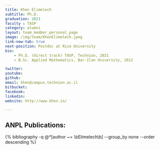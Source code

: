```yaml
---
title: Khen Elimelech
subtitle: Ph.D. 
graduation: 2021
faculty : TASP
category: alumni
layout: team_member_personal_page
image: /img/team/KhenElimelech.jpeg
link-new-tab: true
next-position: Postdoc at Rice University
bio:
    - Ph.D. (direct track) TASP, Technion, 2021
    - B.Sc. Applied Mathematics, Bar-Ilan University, 2012

twitter: 
youtube: 
github: 
email: khen@campus.technion.ac.il
bitbucket: 
facebook: 
linkedin: 
website: http://www.khen.io/

---
```


## ANPL Publications:

{% bibliography -q @*[author ~= \bElimelech\b] --group_by none --order descending %}


